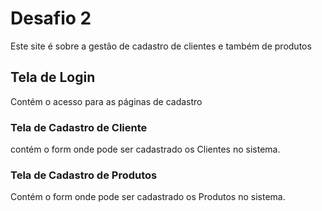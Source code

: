# Desafio 2
Este site é sobre a gestão de cadastro de clientes e também de produtos
## Tela de Login
Contém o acesso para as páginas de cadastro

### Tela de Cadastro de Cliente
contém o form onde pode ser cadastrado os Clientes no sistema.

### Tela de Cadastro de Produtos

Contém o form onde pode ser cadastrado os Produtos no sistema. 
